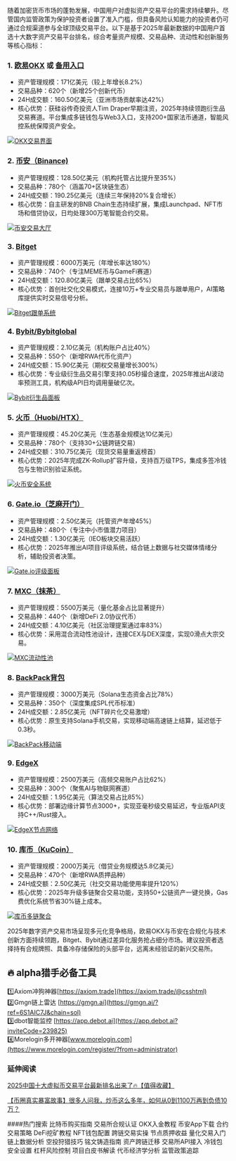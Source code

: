 随着加密货币市场的蓬勃发展，中国用户对虚拟资产交易平台的需求持续攀升。尽管国内监管政策为保护投资者设置了准入门槛，但具备风险认知能力的投资者仍可通过合规渠道参与全球顶级交易平台。以下是基于2025年最新数据的中国用户首选十大数字资产交易平台排名，综合考量资产规模、交易品种、流动性和创新服务等核心指标：

### 1. [欧易OKX](https://www.okx.com/zh-hans/join/74873351) 或 [备用入口](https://www.chouyi.world/zh-hans/join/18639032) 
- 资产管理规模：171亿美元（较上年增长8.2%）
- 交易品种：620个（新增25个创新代币）
- 24H成交额：160.50亿美元（亚洲市场贡献率达42%）
- 核心优势：获硅谷传奇投资人Tim Draper早期注资，2025年持续领跑衍生品交易赛道。平台集成多链钱包与Web3入口，支持200+国家法币通道，智能风控系统保障资产安全。

[![OKX交易界面](https://fe095ec.webp.li/top-10-exchanges-001.jpg)](https://www.chouyi.world/zh-hans/join/18639032)

### 2. [币安（Binance)](https://accounts.binance.com/zh-CN/register?ref=36457687)
- 资产管理规模：128.50亿美元（机构托管占比提升至35%）
- 交易品种：780个（涵盖70+区块链生态）
- 24H成交额：190.25亿美元（连续三年保持20%复合增长）
- 核心优势：自主研发的BNB Chain生态持续扩展，集成Launchpad、NFT市场和借贷协议，日均处理300万笔智能合约交易。

[![币安交易大厅](https://fe095ec.webp.li/top-10-exchanges-002.jpg)](https://accounts.binance.com/zh-CN/register?ref=36457687)

### 3. [Bitget](https://www.bitget.com/zh-CN/referral/register?from=referral&clacCode=VRNEYUTR)
- 资产管理规模：6000万美元（年增长率达180%）
- 交易品种：740个（专注MEME币与GameFi赛道）
- 24H成交额：120.80亿美元（跟单交易占比65%）
- 核心优势：首创社交化交易模式，连接10万+专业交易员与跟单用户，AI策略库提供实时交易信号分析。

[![Bitget跟单系统](https://fe095ec.webp.li/top-10-exchanges-003.jpg)](https://www.bitget.com/zh-CN/referral/register?from=referral&clacCode=VRNEYUTR)

### 4. [Bybit/Bybitglobal](https://www.bybitglobal.com/zh-MY/invite/?ref=VMKORMM)
- 资产管理规模：2.10亿美元（机构账户占比40%）
- 交易品种：550个（新增RWA代币化资产）
- 24H成交额：15.90亿美元（期权交易量增长300%）
- 核心优势：专业级衍生品交易引擎支持0.05秒撮合速度，2025年推出AI波动率预测工具，机构级API日均调用量破亿次。

[![Bybit衍生品面板](https://fe095ec.webp.li/top-10-exchanges-004.jpg)](https://www.bybitglobal.com/zh-MY/invite/?ref=VMKORMM)

### 5. [火币（Huobi/HTX）](https://www.htx.com/invite/zh-cn/1f?invite_code=whf45223)
- 资产管理规模：45.20亿美元（生态基金规模达10亿美元）
- 交易品种：780个（支持30+公链跨链交易）
- 24H成交额：310.75亿美元（现货交易量重返榜首）
- 核心优势：2025年完成ZK-Rollup扩容升级，支持百万级TPS，集成多签冷钱包与生物识别验证系统。

[![火币安全系统](https://fe095ec.webp.li/top-10-exchanges-005.jpg)](https://www.htx.com/invite/zh-cn/1f?invite_code=whf45223)

### 6. [Gate.io（芝麻开门）](https://www.gate.io/zh/signup?ref_type=103&ref=A1ERAQ)
- 资产管理规模：2.50亿美元（托管资产年增45%）
- 交易品种：480个（专注中小市值潜力项目）
- 24H成交额：1.30亿美元（IEO板块交易活跃）
- 核心优势：2025年推出AI项目评级系统，结合链上数据与社交媒体情绪分析，辅助投资者决策。

[![Gate.io评级面板](https://fe095ec.webp.li/top-10-exchanges-006.jpg)](https://www.gate.io/zh/signup?ref_type=103&ref=A1ERAQ)

### 7. [MXC（抹茶）](https://www.mexc.com/zh-MY/register?inviteCode=1Xxr)
- 资产管理规模：5500万美元（量化基金占比显著提升）
- 交易品种：440个（新增DeFi 2.0协议代币）
- 24H成交额：4.10亿美元（社区治理提案通过率83%）
- 核心优势：采用混合流动性池设计，连接CEX与DEX深度，实现0滑点大宗交易。

[![MXC流动性池](https://fe095ec.webp.li/top-10-exchanges-007.jpg)](https://www.mexc.com/zh-MY/register?inviteCode=1Xxr)

### 8. [BackPack背包](https://backpack.exchange/join/f39afd53-3c6f-451f-96d8-20baa907055e)
- 资产管理规模：3000万美元（Solana生态资金占比78%）
- 交易品种：350个（深度集成SPL代币标准）
- 24H成交额：2.85亿美元（NFT碎片化交易激增）
- 核心优势：原生支持Solana手机交易，实现移动端高速链上结算，延迟低于0.3秒。

[![BackPack移动端](https://fe095ec.webp.li/top-10-exchanges-008.jpg)](https://backpack.exchange/join/f39afd53-3c6f-451f-96d8-20baa907055e)

### 9. [EdgeX](https://www.edgex.exchange/zh-CN?commendcode=757315150&lang=zh-CN)
- 资产管理规模：2500万美元（高频交易账户占比62%）
- 交易品种：300个（聚焦AI与物联网赛道）
- 24H成交额：1.95亿美元（算法交易占比85%）
- 核心优势：部署边缘计算节点3000+，实现亚毫秒级交易延迟，专业版API支持C++/Rust接入。

[![EdgeX节点网络](https://fe095ec.webp.li/top-10-exchanges-009.jpg)](https://www.edgex.exchange/zh-CN?commendcode=757315150&lang=zh-CN)

### 10. [库币（KuCoin）](https://www.kucoin.com/zh-hant)
- 资产管理规模：2000万美元（借贷业务规模达5.8亿美元）
- 交易品种：470个（新增RWA质押品种）
- 24H成交额：2.50亿美元（社交交易功能使用率提升120%）
- 核心优势：2025年升级多链聚合交易功能，支持50+公链资产一键兑换，Gas费优化系统节省30%链上成本。

[![库币多链聚合](https://fe095ec.webp.li/top-10-exchanges-010.jpg)](https://www.kucoin.com/zh-hant)

2025年数字资产交易市场呈现多元化竞争格局，欧易OKX与币安在合规化与技术创新方面持续领跑，Bitget、Bybit通过差异化服务抢占细分市场。建议投资者选择持有合规牌照、具备冷存储保险的头部平台，远离未经验证的新兴交易所。

## 🔥 alpha猎手必备工具
1️⃣Axiom冲狗神器[https://axiom.trade](https://axiom.trade/@csshtml)  
2️⃣Gmgn链上雷达 [https://gmgn.ai](https://gmgn.ai/?ref=6S1AIC7J&chain=sol)  
3️⃣dbot智能监控 [https://app.debot.ai](https://app.debot.ai?inviteCode=239825)  
4️⃣Morelogin多开神器[www.morelogin.com](https://www.morelogin.com/register/?from=administrator)  

### 延伸阅读
[2025中国十大虚拟币交易平台最新排名出来了🔥【值得收藏】](https://btc8848.com/top-10-exchanges/)

[【币圈真实暴富故事】很多人问我，炒币这么多年，如何从0到1100万再到负债10万？](https://heiyetouzi.xyz/biquanstory001/)

####热门搜索
比特币购买指南 交易所合规认证 OKX入金教程 币安App下载 合约交易策略 DeFi挖矿教程 NFT钱包配置 跨链交易实操 节点质押收益 量化交易入门 链上数据分析 空投狩猎技巧 铭文铸造指南 资产跨链迁移 交易所API接入 冷钱包安全设置 杠杆风险控制 项目白皮书解读 代币经济学分析 监管政策追踪